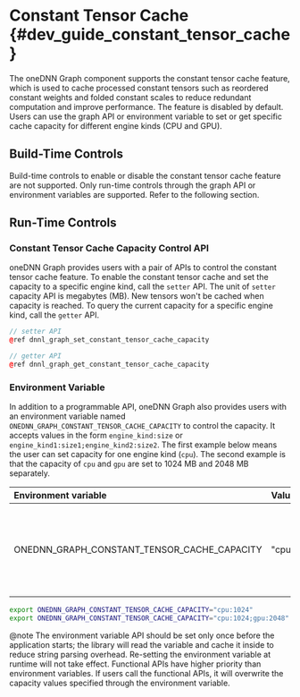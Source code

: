 Constant Tensor Cache {#dev_guide_constant_tensor_cache}
========================================================

The oneDNN Graph component supports the constant tensor cache feature, which is
used to cache processed constant tensors such as reordered constant weights
and folded constant scales to reduce redundant computation and improve
performance. The feature is disabled by default. Users can use the graph API or
environment variable to set or get specific cache capacity for different engine
kinds (CPU and GPU).

## Build-Time Controls

Build-time controls to enable or disable the constant tensor cache feature are
not supported. Only run-time controls through the graph API or environment
variables are supported. Refer to the following section.

## Run-Time Controls

### Constant Tensor Cache Capacity Control API

oneDNN Graph provides users with a pair of APIs to control the constant tensor
cache feature. To enable the constant tensor cache and set the capacity to a
specific engine kind, call the `setter` API. The unit of `setter` capacity API
is megabytes (MB). New tensors won't be cached when capacity is reached. To
query the current capacity for a specific engine kind, call the `getter` API.

~~~cpp
// setter API
@ref dnnl_graph_set_constant_tensor_cache_capacity

// getter API
@ref dnnl_graph_get_constant_tensor_cache_capacity
~~~

### Environment Variable

In addition to a programmable API, oneDNN Graph also provides users with an
environment variable named `ONEDNN_GRAPH_CONSTANT_TENSOR_CACHE_CAPACITY` to
control the capacity. It accepts values in the form `engine_kind:size` or
`engine_kind1:size1;engine_kind2:size2`. The first example below means the user
can set capacity for one engine kind (`cpu`). The second example is that the
capacity of `cpu` and `gpu` are set to 1024 MB and 2048 MB separately.

| Environment variable                        | Value(string)         | Description                                                    |
| :------------------------------------------ | :-------------------- | :------------------------------------------------------------- |
| ONEDNN_GRAPH_CONSTANT_TENSOR_CACHE_CAPACITY | "cpu:size1;gpu:size2" | Set cpu constant cache capacity size to size1 and gpu to size2 |

~~~bash
export ONEDNN_GRAPH_CONSTANT_TENSOR_CACHE_CAPACITY="cpu:1024"
export ONEDNN_GRAPH_CONSTANT_TENSOR_CACHE_CAPACITY="cpu:1024;gpu:2048"
~~~

@note
The environment variable API should be set only once before the application
starts; the library will read the variable and cache it inside to reduce string
parsing overhead. Re-setting the environment variable at runtime will not take
effect. Functional APIs have higher priority than environment variables. If
users call the functional APIs, it will overwrite the capacity values specified
through the environment variable.
